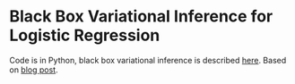 # Black Box Variational Inference for Logistic Regression
Code is in Python, black box variational inference is described <a href='http://keyonvafa.com/variational-inference-probit-regression/'>here</a>. Based on <a href='http://keyonvafa.com/logistic-regression-bbvi/'>blog post</a>.
